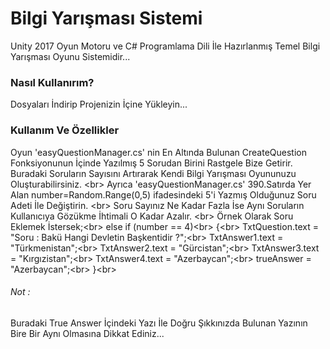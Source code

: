 # Bilgi Yarışması Sistemi 

Unity 2017 Oyun Motoru ve C# Programlama Dili İle Hazırlanmış Temel Bilgi Yarışması Oyunu Sistemidir...

### Nasıl Kullanırım?

Dosyaları İndirip Projenizin İçine Yükleyin...

### Kullanım Ve Özellikler

Oyun 'easyQuestionManager.cs' nin En Altında Bulunan CreateQuestion Fonksiyonunun İçinde Yazılmış 5 Sorudan Birini Rastgele Bize Getirir. Buradaki Soruların Sayısını Artırarak Kendi Bilgi Yarışması Oyununuzu Oluşturabilirsiniz. <br\>
Ayrıca 'easyQuestionManager.cs' 390.Satırda Yer Alan number=Random.Range(0,5) ifadesindeki 5'i Yazmış Olduğunuz Soru Adeti İle Değiştirin. <br\>
Soru Sayınız Ne Kadar Fazla İse Aynı Soruların Kullanıcıya Gözükme İhtimali O Kadar Azalır.
<br\>
Örnek Olarak Soru Eklemek İstersek;<br\>
else if (number == 4)<br\>
        {<br\>
            TxtQuestion.text = "Soru : Bakü Hangi Devletin Başkentidir ?";<br\>
            TxtAnswer1.text = "Türkmenistan";<br\>
            TxtAnswer2.text = "Gürcistan";<br\>
            TxtAnswer3.text = "Kırgızistan";<br\>
            TxtAnswer4.text = "Azerbaycan";<br\>
            trueAnswer = "Azerbaycan";<br\>
        }<br\>
###### Not : 
Buradaki True Answer İçindeki Yazı İle Doğru Şıkkınızda Bulunan Yazının Bire Bir Aynı Olmasına Dikkat Ediniz...
